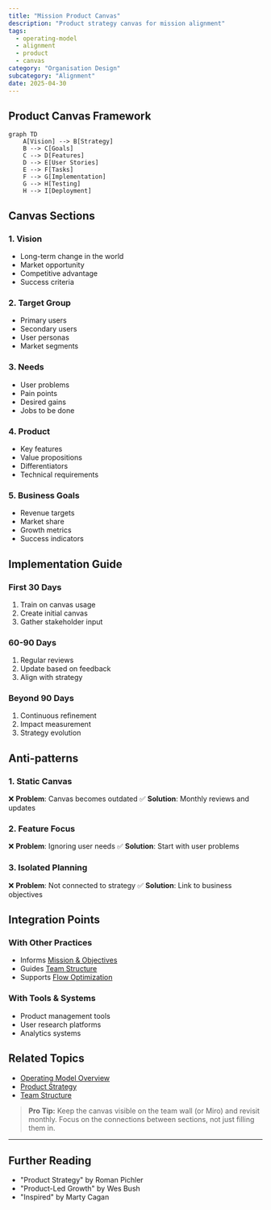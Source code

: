 ```yaml
---
title: "Mission Product Canvas"
description: "Product strategy canvas for mission alignment"
tags:
  - operating-model
  - alignment
  - product
  - canvas
category: "Organisation Design"
subcategory: "Alignment"
date: 2025-04-30
---
```


## Product Canvas Framework

```mermaid
graph TD
    A[Vision] --> B[Strategy]
    B --> C[Goals]
    C --> D[Features]
    D --> E[User Stories]
    E --> F[Tasks]
    F --> G[Implementation]
    G --> H[Testing]
    H --> I[Deployment]
```

## Canvas Sections

### 1. Vision
- Long-term change in the world
- Market opportunity
- Competitive advantage
- Success criteria

### 2. Target Group
- Primary users
- Secondary users
- User personas
- Market segments

### 3. Needs
- User problems
- Pain points
- Desired gains
- Jobs to be done

### 4. Product
- Key features
- Value propositions
- Differentiators
- Technical requirements

### 5. Business Goals
- Revenue targets
- Market share
- Growth metrics
- Success indicators

## Implementation Guide

### First 30 Days
1. Train on canvas usage
2. Create initial canvas
3. Gather stakeholder input

### 60-90 Days
1. Regular reviews
2. Update based on feedback
3. Align with strategy

### Beyond 90 Days
1. Continuous refinement
2. Impact measurement
3. Strategy evolution

## Anti-patterns

### 1. Static Canvas
❌ **Problem**: Canvas becomes outdated
✅ **Solution**: Monthly reviews and updates

### 2. Feature Focus
❌ **Problem**: Ignoring user needs
✅ **Solution**: Start with user problems

### 3. Isolated Planning
❌ **Problem**: Not connected to strategy
✅ **Solution**: Link to business objectives

## Integration Points

### With Other Practices
- Informs [Mission & Objectives](mission-objectives)
- Guides [Team Structure](decoupling_teams)
- Supports [Flow Optimization](optimise-flow)

### With Tools & Systems
- Product management tools
- User research platforms
- Analytics systems

## Related Topics
- [Operating Model Overview](operating_alignment_model_wiki)
- [Product Strategy](why-purpose)
- [Team Structure](decoupling_teams)

> **Pro Tip:** Keep the canvas visible on the team wall (or Miro) and revisit monthly. Focus on the connections between sections, not just filling them in.

---

## Further Reading
- "Product Strategy" by Roman Pichler
- "Product-Led Growth" by Wes Bush
- "Inspired" by Marty Cagan
